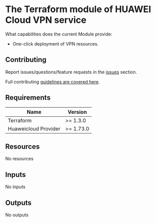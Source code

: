 # The Terraform module of HUAWEI Cloud VPN service

What capabilities does the current Module provide:

+ One-click deployment of VPN resources.

## Contributing

Report issues/questions/feature requests in the [issues](https://github.com/terraform-huaweicloud-modules/terraform-huaweicloud-vpn/issues/new)
section.

Full contributing [guidelines are covered here](.github/how_to_contribute.md).

## Requirements

| Name | Version |
|------|---------|
| Terraform | >= 1.3.0 |
| Huaweicloud Provider | >= 1.73.0 |

## Resources

No resources

## Inputs

No inputs

## Outputs

No outputs
